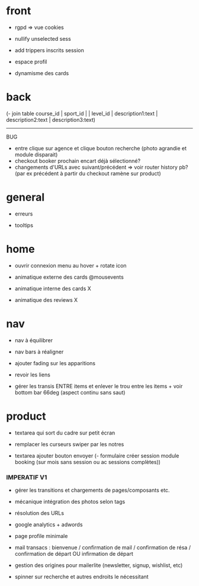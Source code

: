 # front
- rgpd => vue cookies

- nullify unselected sess
- add trippers inscrits session
- espace profil
- dynamisme des cards

# back
(- join table course_id | sport_id | | level_id | description1:text |  description2:text |  description3:text)

__________

BUG
- entre clique sur agence et clique bouton recherche (photo agrandie et module disparait)
- checkout booker prochain encart déjà sélectionné?
- changements d'URLs avec suivant/précédent => voir router history pb? (par ex précédent à partir du checkout ramène sur product)

# general
- erreurs

- tooltips

# home
- ouvrir connexion menu au hover + rotate icon
- animatique externe des cards @mousevents

- animatique interne des cards X
- animatique des reviews X

# nav
- nav à équilibrer
- nav bars à réaligner

- ajouter fading sur les apparitions
- revoir les liens
- gérer les transis ENTRE items et enlever le trou entre les items + voir bottom bar 66deg (aspect continu sans saut)

# product
- textarea qui sort du cadre sur petit écran
- remplacer les curseurs swiper par les notres

- textarea ajouter bouton envoyer
(- formulaire créer session module booking (sur mois sans session ou ac sessions complètes))

### IMPERATIF V1 ###
- gérer les transitions et chargements de pages/composants etc.

- mécanique intégration des photos selon tags
- résolution des URLs
- google analytics + adwords
- page profile minimale
- mail transacs : bienvenue / confirmation de mail / confirmation de résa / confirmation de départ OU infirmation de départ
- gestion des origines pour mailerlite (newsletter, signup, wishlist, etc)
- spinner sur recherche et autres endroits le nécessitant